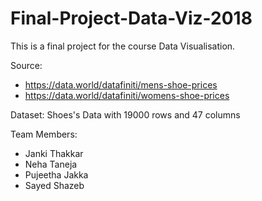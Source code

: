 # Final-Project-Data-Viz-2018
This is a final project for the course Data Visualisation.

Source:
- https://data.world/datafiniti/mens-shoe-prices
- https://data.world/datafiniti/womens-shoe-prices

Dataset: Shoes's Data with 19000 rows and 47 columns

Team Members:
- Janki Thakkar
- Neha Taneja
- Pujeetha Jakka 
- Sayed Shazeb


